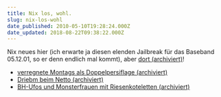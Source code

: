 ```yaml
---
title: Nix los, wohl.
slug: nix-los-wohl
date_published: 2010-05-10T19:28:24.000Z
date_updated: 2018-08-22T09:38:22.000Z
---
```


Nix neues hier (ich erwarte ja diesen elenden Jailbreak für das Baseband 05.12.01, so er denn endlich mal kommt), aber [dort (archiviert)](http://web.archive.org/web/20100722083632/http://zurueckzumbeton.com:80/)!

- [verregnete Montags als Doppelpersiflage (archiviert)](http://web.archive.org/web/20100531052043/http://zurueckzumbeton.com:80/2010/05/10/verregnete-montags-als-doppelpersiflage)
- [Driebm beim Netto (archiviert)](http://web.archive.org/web/20100521001941/http://zurueckzumbeton.com:80/2010/05/10/driebm-beim-netto)
- [BH-Ufos und Monsterfrauen mit Riesenkoteletten (archiviert)](http://web.archive.org/web/20100520194640/http://zurueckzumbeton.com:80/2010/05/10/bh-ufos-und-monsterfrauen-mit-riesenkoteletten)

